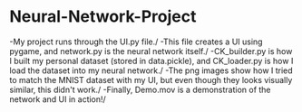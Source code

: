 # Neural-Network-Project
-My project runs through the UI.py file./
-This file creates a UI using pygame, and network.py is the neural network itself./
-CK_builder.py is how I built my personal dataset (stored in data.pickle), and CK_loader.py is how I load the dataset into my neural network./
-The png images show how I tried to match the MNIST dataset with my UI, but even though they looks visually similar, this didn't work./
-Finally, Demo.mov is a demonstration of the network and UI in action!/

